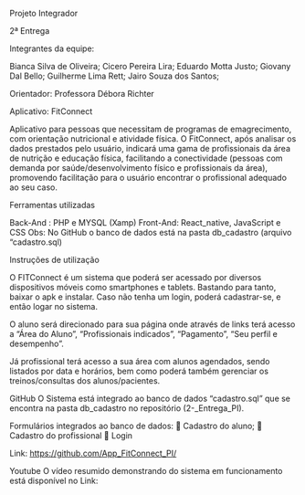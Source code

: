 Projeto Integrador

2ª Entrega

Integrantes da equipe:

Bianca Silva de Oliveira; Cicero Pereira Lira; Eduardo Motta Justo; Giovany Dal Bello; Guilherme Lima Rett; Jairo Souza dos Santos;

Orientador: Professora Débora Richter

Aplicativo: FitConnect

Aplicativo para pessoas que necessitam de programas de emagrecimento, com orientação nutricional e atividade física. O FitConnect, após analisar os dados prestados pelo usuário, indicará uma gama de profissionais da área de nutrição e educação física, facilitando a conectividade (pessoas com demanda por saúde/desenvolvimento físico e profissionais da área), promovendo facilitação para o usuário encontrar o profissional adequado ao seu caso.

Ferramentas utilizadas

Back-And : PHP e MYSQL (Xamp) Front-And: React_native, JavaScript e CSS Obs: No GitHub o banco de dados está na pasta db_cadastro (arquivo “cadastro.sql)

Instruções de utilização

O FITConnect é um sistema que poderá ser acessado por diversos dispositivos móveis como smartphones e tablets. Bastando para tanto, baixar o apk e instalar. Caso não tenha um login, poderá cadastrar-se, e então logar no sistema.

O aluno será direcionado para sua página onde através de links terá acesso a “Área do Aluno”, “Profissionais indicados”, “Pagamento”, “Seu perfil e desempenho”.

Já profissional terá acesso a sua área com alunos agendados, sendo listados por data e horários, bem como poderá também gerenciar os treinos/consultas dos alunos/pacientes.

GitHub O Sistema está integrado ao banco de dados “cadastro.sql” que se encontra na pasta db_cadastro no repositório (2-_Entrega_PI).

Formulários integrados ao banco de dados:  Cadastro do aluno;  Cadastro do profissional  Login

Link: https://github.com/App_FitConnect_PI/

Youtube O vídeo resumido demonstrando do sistema em funcionamento está disponível no Link:
